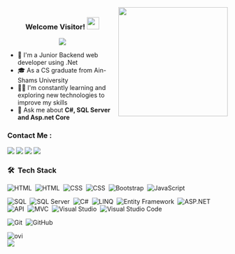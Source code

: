 <img width="250" align="right" src="https://c.tenor.com/_DOBjnGspYAAAAAM/code-coding.gif">

<h3 align="center">
  Welcome Visitor!
  <img src="https://media.giphy.com/media/hvRJCLFzcasrR4ia7z/giphy.gif" width="28">
</h3>

<!-- Typing SVG by DenverCoder1 - https://github.com/DenverCoder1/readme-typing-svg -->
<p align="center">
  <a href="https://github.com/DenverCoder1/readme-typing-svg"><img src="https://readme-typing-svg.herokuapp.com/?lines=Backend%20.Net%20developer;Always%20learning%20new%20things&font=Fira%20Code&center=true&width=440&height=45&color=f75c7e&vCenter=true&size=22"></a>
</p> 

- 🏢 I'm a Junior Backend web developer using .Net 
- 🎓 As a CS graduate from Ain-Shams University
- 👨‍💻 I'm constantly learning and exploring new technologies to improve my skills
- 💬 Ask me about <strong>C#, SQL Server and Asp.net Core</strong> 



### Contact Me :

<a href="https://www.linkedin.com/in/hisham-alaa-105832230/" target="_blank"><img src="https://img.shields.io/badge/-Hisham%20Alaa-0077B5?style=for-the-badge&logo=Linkedin&logoColor=white"/></a>
<a href="https://www.facebook.com/hisham.alaa.96" target="_blank"><img src="https://img.shields.io/badge/-Hisham%20Alaa-%231877F2.svg?style=for-the-badge&logo=Facebook&logoColor=white"/></a>
<a href="https://wa.me/+201021125956" target="_blank"><img src="https://img.shields.io/badge/-Hisham%20Alaa-25D366?style=for-the-badge&logo=WhatsApp&logoColor=white"/></a>
<a href="mailto:hishamalaa923@gmail.com" target="_blank"><img src="https://img.shields.io/badge/-Hisham%20Alaa-EA2328?style=for-the-badge&logo=Gmail&logoColor=red"/></a>





### 🛠 &nbsp;Tech Stack

![HTML](https://img.shields.io/badge/-HTML-05122A?style=flat&logo=HTML5)&nbsp;
<img src="https://img.shields.io/badge/-HTML5-05122A?style=flat&logo=html5" alt="HTML">&nbsp;
![CSS](https://img.shields.io/badge/-CSS-05122A?style=flat&logo=CSS3&logoColor=1572B6)&nbsp;
<img src="https://img.shields.io/badge/-CSS3-05122A?style=flat&logo=css3" alt="CSS">&nbsp;
![Bootstrap](https://img.shields.io/badge/-Bootstrap-05122A?style=flat&logo=bootstrap&logoColor=563D7C)&nbsp;
![JavaScript](https://img.shields.io/badge/-JavaScript-05122A?style=flat&logo=javascript)&nbsp;

<img src="https://img.shields.io/badge/-SQL-05122A?style=flat&logo=microsoft%20sql%20server&logoColor=CC2927" alt="SQL">&nbsp;
<img src="https://img.shields.io/badge/-SQL%20Server-05122A?style=flat&logo=microsoft%20sql%20server&logoColor=CC2927" alt="SQL Server">&nbsp;
<img src="https://img.shields.io/badge/-C%23-05122A?style=flat&logo=c-sharp&logoColor=5C2D91" alt="C#">&nbsp;
<img src="https://img.shields.io/badge/-LINQ-05122A?style=flat&logo=.NET&logoColor=512BD4" alt="LINQ">&nbsp;
<img src="https://img.shields.io/badge/-Entity%20Framework%20Core-05122A?style=flat&logo=.NET&logoColor=512BD4" alt="Entity Framework">&nbsp;
<img src="https://img.shields.io/badge/-ASP.NETCore-05122A?style=flat&logo=dotnet&logoColor=512BD4" alt="ASP.NET">&nbsp;
<img src="https://img.shields.io/badge/-API-05122A?style=flat&logo=dotnet&logoColor=512BD4" alt="API">&nbsp;
<img src="https://img.shields.io/badge/-MVC-05122A?style=flat&logo=dotnet&logoColor=512BD4" alt="MVC">&nbsp;
<img src="https://img.shields.io/badge/-Visual%20Studio-05122A?style=flat&logo=visual%20studio&logoColor=5C2D91" alt="Visual Studio">&nbsp;
![Visual Studio Code](https://img.shields.io/badge/-Visual%20Studio%20Code-05122A?style=flat&logo=visual-studio-code&logoColor=007ACC)&nbsp;

![Git](https://img.shields.io/badge/-Git-05122A?style=flat&logo=git)&nbsp;
![GitHub](https://img.shields.io/badge/-GitHub-05122A?style=flat&logo=github)&nbsp;



<img align="left" src="https://github-readme-stats.vercel.app/api/top-langs?username=hisham-alaa&show_icons=true&locale=en&layout=compact&theme=chartreuse-dark" alt="ovi" />
<br>
<a href="https://komarev.com/ghpvc/?hisham-alaa&style=for-the-badge">
    <img src="https://komarev.com/ghpvc/?username=hisham-alaa&style=for-the-badge">
</a>

